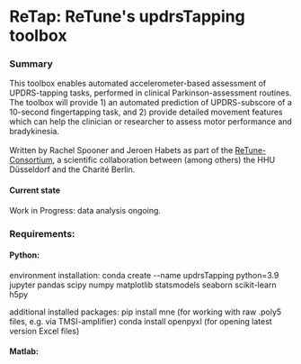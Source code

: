 # ReTap: ReTune's updrsTapping toolbox

### Summary
This toolbox enables automated accelerometer-based assessment of UPDRS-tapping tasks, performed in clinical Parkinson-assessment routines.
The toolbox will provide 1) an automated prediction of UPDRS-subscore of a 10-second fingertapping task, and 2) provide detailed movement
features which can help the clinician or researcher to assess motor performance and bradykinesia.
<br><br>Written by Rachel Spooner and Jeroen Habets as part of the <a href="https://sfb-retune.de">ReTune-Consortium</a>, a scientific collaboration between (among others) the HHU Düsseldorf and the Charité Berlin.

#### Current state
Work in Progress: data analysis ongoing.

### Requirements:

#### Python:
environment installation:
<c>conda create --name updrsTapping python=3.9 jupyter pandas scipy numpy matplotlib statsmodels seaborn scikit-learn h5py</c>

additional installed packages:
<c>pip install mne</c> (for working with raw .poly5 files, e.g. via TMSI-amplifier)
<c>conda install openpyxl</c> (for opening latest version Excel files)

#### Matlab:
